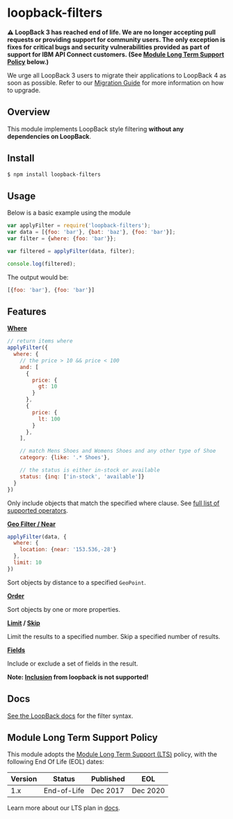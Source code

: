 # loopback-filters

**⚠️ LoopBack 3 has reached end of life. We are no longer accepting pull requests or providing 
support for community users. The only exception is fixes for critical bugs and security 
vulnerabilities provided as part of support for IBM API Connect customers. (See
[Module Long Term Support Policy](#module-long-term-support-policy) below.)**

We urge all LoopBack 3 users to migrate their applications to LoopBack 4 as
soon as possible. Refer to our
[Migration Guide](https://loopback.io/doc/en/lb4/migration-overview.html)
for more information on how to upgrade.

## Overview

This module implements LoopBack style filtering **without any dependencies on
LoopBack**.

## Install

```sh
$ npm install loopback-filters
```

## Usage

Below is a basic example using the module

```js
var applyFilter = require('loopback-filters');
var data = [{foo: 'bar'}, {bat: 'baz'}, {foo: 'bar'}];
var filter = {where: {foo: 'bar'}};

var filtered = applyFilter(data, filter);

console.log(filtered);
```

The output would be:

```js
[{foo: 'bar'}, {foo: 'bar'}]
```

## Features

**[Where](http://docs.strongloop.com/display/public/LB/Where+filter)**

```js
// return items where
applyFilter({
  where: {
    // the price > 10 && price < 100
    and: [
      {
        price: {
          gt: 10
        }
      },
      {
        price: {
          lt: 100
        }
      },
    ],

    // match Mens Shoes and Womens Shoes and any other type of Shoe
    category: {like: '.* Shoes'},

    // the status is either in-stock or available
    status: {inq: ['in-stock', 'available']}
  }
})
```

Only include objects that match the specified where clause. See [full list of supported operators](http://docs.strongloop.com/display/public/LB/Where+filter#Wherefilter-Operators).

**[Geo Filter / Near](http://docs.strongloop.com/display/public/LB/Where+filter#Wherefilter-near)**

```js
applyFilter(data, {
  where: {
    location: {near: '153.536,-28'}
  },
  limit: 10
})
```

Sort objects by distance to a specified `GeoPoint`.

**[Order](http://docs.strongloop.com/display/public/LB/Order+filter)**

Sort objects by one or more properties.

**[Limit](http://docs.strongloop.com/display/public/LB/Limit+filter) / [Skip](http://docs.strongloop.com/display/public/LB/Skip+filter)**

Limit the results to a specified number. Skip a specified number of results.

**[Fields](http://docs.strongloop.com/display/public/LB/Fields+filter)**

Include or exclude a set of fields in the result.

**Note: [Inclusion](http://docs.strongloop.com/display/public/LB/Include+filter) from loopback is not supported!**

## Docs

[See the LoopBack docs](http://docs.strongloop.com/display/public/LB/Querying+data) for the filter syntax.

## Module Long Term Support Policy

This module adopts the [
Module Long Term Support (LTS)](http://github.com/CloudNativeJS/ModuleLTS) policy,
 with the following End Of Life (EOL) dates:

| Version | Status          | Published | EOL      |
| ------- | --------------- | --------- | -------- |
| 1.x     | End-of-Life     | Dec 2017  | Dec 2020 |

Learn more about our LTS plan in [docs](https://loopback.io/doc/en/contrib/Long-term-support.html).
